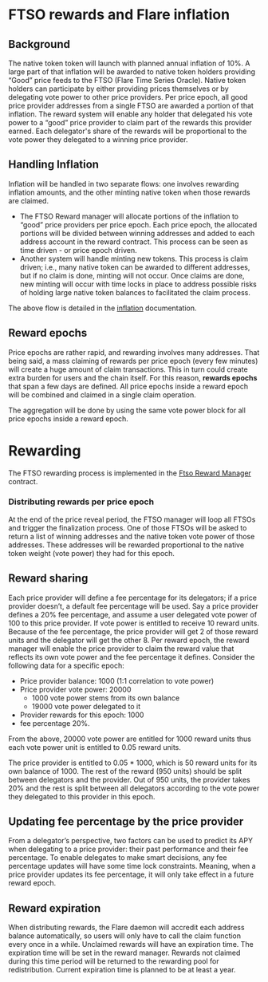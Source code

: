 

# FTSO rewards and Flare inflation

## Background

The native token token will launch with planned annual inflation of 10%. A large part of that inflation will be awarded to native token holders providing “Good” price feeds to the FTSO (Flare Time Series Oracle). Native token holders can participate by either providing prices themselves or by delegating vote power to other price providers. Per price epoch, all good price provider addresses from a single FTSO are awarded a portion of that inflation. The reward system will enable any holder that delegated his vote power to a “good” price provider to claim part of the rewards this provider earned. Each delegator's share of the rewards will be proportional to the vote power they delegated to a winning price provider.

## Handling Inflation 

Inflation will be handled in two separate flows: one involves rewarding inflation amounts, and the other minting native token when those rewards are claimed. 

*   The FTSO Reward manager will allocate portions of the inflation to “good” price providers per price epoch. Each price epoch, the allocated portions will be divided between winning addresses and added to each address account in the reward contract. This process can be seen as time driven - or price epoch driven.
*   Another system will handle minting new tokens. This process is claim driven; i.e., many native token can be awarded to different addresses, but if no claim is done, minting will not occur. Once claims are done, new minting will occur with time locks in place to address possible risks of holding large native token balances to facilitated the claim process.

The above flow is detailed in the [inflation] documentation.

## Reward epochs

Price epochs are rather rapid, and rewarding involves many addresses. That being said, a mass claiming of rewards per price epoch (every few minutes) will create a huge amount of claim transactions. This in turn could create extra burden for users and the chain itself. For this reason, **rewards epochs** that span a few days are defined. All price epochs inside a reward epoch will be combined and claimed in a single claim operation.

The aggregation will be done by using the same vote power block for all price epochs inside a reward epoch.

# Rewarding
The FTSO rewarding process is implemented in the [Ftso Reward Manager] contract.

### Distributing rewards per price epoch

At the end of the price reveal period, the FTSO manager will loop all FTSOs and trigger the finalization process. One of those FTSOs will be asked to return a list of winning addresses and the native token vote power of those addresses. These addresses will be rewarded proportional to the native token weight (vote power) they had for this epoch.

## Reward sharing

Each price provider will define a fee percentage for its delegators; if a price provider doesn’t, a default fee percentage will be used. Say a price provider defines a 20% fee percentage, and assume a user delegated vote power of 100 to this price provider. If vote power is entitled to receive 10 reward units. Because of the fee percentage, the price provider will get 2 of those reward units and the delegator will get the other 8. Per reward epoch, the reward manager will enable the price provider to claim the reward value that reflects its own vote power and the fee percentage it defines. Consider the following data for a specific epoch:

*   Price provider balance: 1000 (1:1 correlation to vote power)
*   Price provider vote power: 20000
    * 1000 vote power stems from its own balance
    * 19000 vote power delegated to it
*   Provider rewards for this epoch: 1000
*   fee percentage 20%.

From the above, 20000 vote power are entitled for 1000 reward units thus each vote power unit is entitled to 0.05 reward units. 

The price provider is entitled to 0.05 * 1000, which is 50 reward units for its own balance of 1000. The rest of the reward (950 units) should be split between delegators and the provider. Out of 950 units, the provider takes 20% and the rest is split between all delegators according to the vote power they delegated to this provider in this epoch.

## Updating fee percentage by the price provider

From a delegator’s perspective, two factors can be used to predict its APY when delegating to a price provider: their past performance and their fee percentage. To enable delegates to make smart decisions, any fee percentage updates will have some time lock constraints. Meaning, when a price provider updates its fee percentage, it will only take effect in a future reward epoch.


## Reward expiration

When distributing rewards, the Flare daemon will accredit each address balance automatically, so users will only have to call the claim function every once in a while. Unclaimed rewards will have an expiration time. The expiration time will be set in the reward manager. Rewards not claimed during this time period will be returned to the rewarding pool for redistribution. Current expiration time is planned to be at least a year.

[inflation]: ./Inflation.md "Inflation"
[Ftso Reward Manager]: ../../contracts/ftso/implementation/FtsoRewardManager.sol "Ftso Reward Manager"
